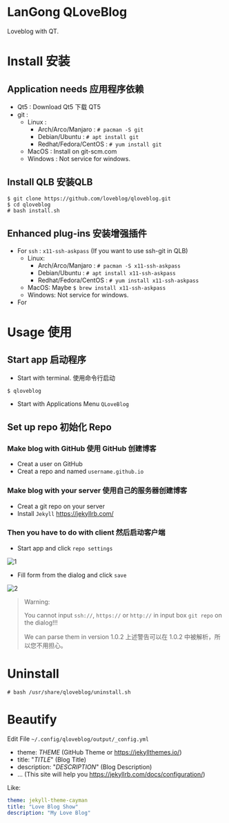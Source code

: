 # LanGong QLoveBlog

Loveblog with QT.

# Install 安装

## Application needs 应用程序依赖

- Qt5 : Download Qt5 下载 QT5
- git : 
  - Linux :
    - Arch/Arco/Manjaro : `# pacman -S git`
    - Debian/Ubuntu : `# apt install git`
    - Redhat/Fedora/CentOS : `# yum install git`
  - MacOS : Install on git-scm.com
  - Windows : Not service for windows.

## Install QLB 安装QLB

```lansh
$ git clone https://github.com/loveblog/qloveblog.git
$ cd qloveblog
# bash install.sh
```

## Enhanced plug-ins 安装增强插件

- For `ssh` : `x11-ssh-askpass` (If you want to use ssh-git in QLB)
  - Linux:
    - Arch/Arco/Manjaro : `# pacman -S x11-ssh-askpass`
    - Debian/Ubuntu : `# apt install x11-ssh-askpass`
    - Redhat/Fedora/CentOS : `# yum install x11-ssh-askpass`
  - MacOS: Maybe `$ brew install x11-ssh-askpass`
  - Windows: Not service for windows.
- For

# Usage 使用

## Start app 启动程序

- Start with terminal. 使用命令行启动

```lansh
$ qloveblog
```

- Start with Applications Menu `QLoveBlog`

## Set up repo 初始化 Repo

### Make blog with GitHub 使用 GitHub 创建博客

- Creat a user on GitHub
- Creat a repo and named `username.github.io`

### Make blog with your server 使用自己的服务器创建博客

- Creat a git repo on your server
- Install `Jekyll` https://jekyllrb.com/

### Then you have to do with client 然后启动客户端

- Start app and click `repo settings`

![1](http://victorwoo.synology.me:516/img/qlb1.png)

- Fill form from the dialog and click `save`

![2](http://victorwoo.synology.me:516/img/qlb2.png)

> Warning:
> 
> You cannot input `ssh://`, `https://` or `http://` in input box `git repo` on the dialog!!!
> 
> We can parse them in version 1.0.2 上述警告可以在 1.0.2 中被解析，所以您不用担心。
> 

# Uninstall

```lansh
# bash /usr/share/qloveblog/uninstall.sh
```

# Beautify

Edit File `~/.config/qloveblog/output/_config.yml`

- theme: _THEME_ (GitHub Theme or https://jekyllthemes.io/)
- title: "_TITLE_" (Blog Title)
- description: "_DESCRIPTION_" (Blog Description)
- ... (This site will help you https://jekyllrb.com/docs/configuration/)

Like:

```yaml
theme: jekyll-theme-cayman
title: "Love Blog Show"
description: "My Love Blog"
```
